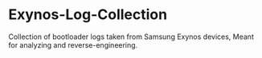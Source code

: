 # Exynos-Log-Collection
Collection of bootloader logs taken from Samsung Exynos devices, Meant for analyzing and reverse-engineering.
